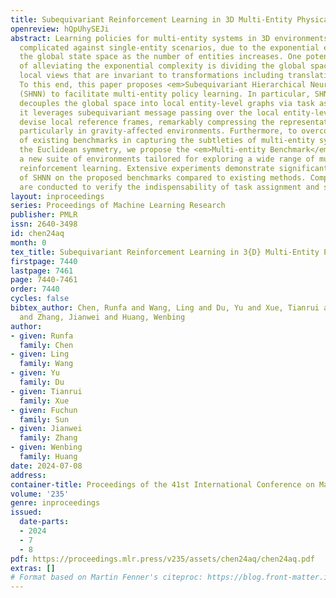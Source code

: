 ```yaml
---
title: Subequivariant Reinforcement Learning in 3D Multi-Entity Physical Environments
openreview: hQpUhySEJi
abstract: Learning policies for multi-entity systems in 3D environments is far more
  complicated against single-entity scenarios, due to the exponential expansion of
  the global state space as the number of entities increases. One potential solution
  of alleviating the exponential complexity is dividing the global space into independent
  local views that are invariant to transformations including translations and rotations.
  To this end, this paper proposes <em>Subequivariant Hierarchical Neural Networks</em>
  (SHNN) to facilitate multi-entity policy learning. In particular, SHNN first dynamically
  decouples the global space into local entity-level graphs via task assignment. Second,
  it leverages subequivariant message passing over the local entity-level graphs to
  devise local reference frames, remarkably compressing the representation redundancy,
  particularly in gravity-affected environments. Furthermore, to overcome the limitations
  of existing benchmarks in capturing the subtleties of multi-entity systems under
  the Euclidean symmetry, we propose the <em>Multi-entity Benchmark</em> (MEBEN),
  a new suite of environments tailored for exploring a wide range of multi-entity
  reinforcement learning. Extensive experiments demonstrate significant advancements
  of SHNN on the proposed benchmarks compared to existing methods. Comprehensive ablations
  are conducted to verify the indispensability of task assignment and subequivariance.
layout: inproceedings
series: Proceedings of Machine Learning Research
publisher: PMLR
issn: 2640-3498
id: chen24aq
month: 0
tex_title: Subequivariant Reinforcement Learning in 3{D} Multi-Entity Physical Environments
firstpage: 7440
lastpage: 7461
page: 7440-7461
order: 7440
cycles: false
bibtex_author: Chen, Runfa and Wang, Ling and Du, Yu and Xue, Tianrui and Sun, Fuchun
  and Zhang, Jianwei and Huang, Wenbing
author:
- given: Runfa
  family: Chen
- given: Ling
  family: Wang
- given: Yu
  family: Du
- given: Tianrui
  family: Xue
- given: Fuchun
  family: Sun
- given: Jianwei
  family: Zhang
- given: Wenbing
  family: Huang
date: 2024-07-08
address:
container-title: Proceedings of the 41st International Conference on Machine Learning
volume: '235'
genre: inproceedings
issued:
  date-parts:
  - 2024
  - 7
  - 8
pdf: https://proceedings.mlr.press/v235/assets/chen24aq/chen24aq.pdf
extras: []
# Format based on Martin Fenner's citeproc: https://blog.front-matter.io/posts/citeproc-yaml-for-bibliographies/
---
```

